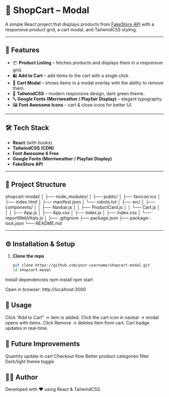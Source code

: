 # 🛒 ShopCart – Modal  

A simple React project that displays products from [FakeStore API](https://fakestoreapi.com/) with a responsive product grid, a cart modal, and TailwindCSS styling.  

---

## 🚀 Features
- 📦 **Product Listing** – fetches products and displays them in a responsive grid.  
- 🛍 **Add to Cart** – add items to the cart with a single click.  
- 🛒 **Cart Modal** – shows items in a modal overlay with the ability to remove them.  
- 🎨 **TailwindCSS** – modern responsive design, dark green theme.  
- 🔤 **Google Fonts (Merriweather / Playfair Display)** – elegant typography.  
- 🖼 **Font Awesome Icons** – cart & close icons for better UI.  

---

## 🛠 Tech Stack
- **React** (with hooks)  
- **TailwindCSS (CDN)**  
- **Font Awesome 6 Free**  
- **Google Fonts (Merriweather / Playfair Display)**  
- **FakeStore API**  

---

## 📂 Project Structure

shopcart-modal/
│
├── node_modules/
│
├── public/
│   ├── favicon.ico
│   ├── index.html
│   ├── manifest.json
│   └── robots.txt
│
├── src/
│   ├── components/
│   │   ├── Navbar.js
│   │   ├── ProductCard.js
│   │   └── Cart.js
│   │
│   ├── App.js
│   ├── App.css
│   ├── index.js
│   ├── index.css
│   └── reportWebVitals.js
│
├── .gitignore
├── package.json
├── package-lock.json
└── README.md
       


---

## ⚙️ Installation & Setup

1. **Clone the repo**  
   ```bash
   git clone https://github.com/your-username/shopcart-modal.git
   cd shopcart-modal
Install dependencies
npm install
npm start

Open in browser:
http://localhost:3000


## 📝 Usage
Click “Add to Cart” → item is added.
Click the cart icon in navbar → modal opens with items.
Click Remove → deletes item from cart.
Cart badge updates in real-time.


## 🔮 Future Improvements
Quantity update in cart
Checkout flow
Better product categories filter
Dark/light theme toggle

## 👨‍💻 Author
Developed with ❤️ using React & TailwindCSS.
